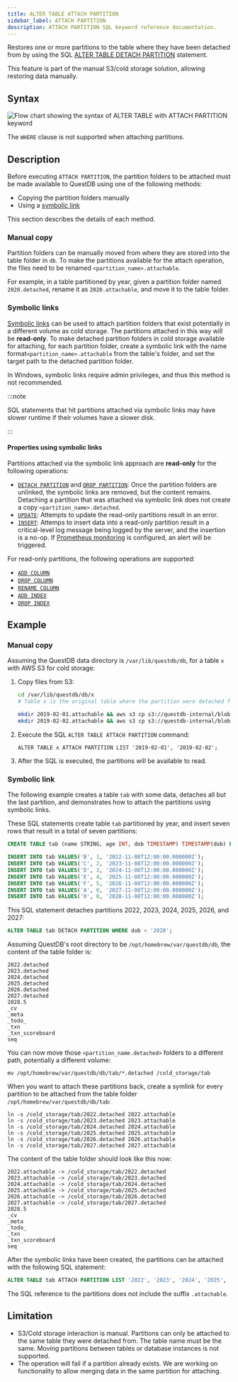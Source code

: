 ```yaml
---
title: ALTER TABLE ATTACH PARTITION
sidebar_label: ATTACH PARTITION
description: ATTACH PARTITION SQL keyword reference documentation.
---
```


Restores one or more partitions to the table where they have been detached from
by using the SQL
[ALTER TABLE DETACH PARTITION](/docs/reference/sql/alter-table-detach-partition/)
statement.

This feature is part of the manual S3/cold storage solution, allowing restoring
data manually.

## Syntax

![Flow chart showing the syntax of ALTER TABLE with ATTACH PARTITION keyword](/img/docs/diagrams/alterTableAttachPartition.svg)

The `WHERE` clause is not supported when attaching partitions.

## Description

Before executing `ATTACH PARTITION`, the partition folders to be attached must
be made available to QuestDB using one of the following methods:

- Copying the partition folders manually
- Using a [symbolic link](https://en.wikipedia.org/wiki/Symbolic_link)

This section describes the details of each method.

### Manual copy

Partition folders can be manually moved from where they are stored into the
table folder in `db`. To make the partitions available for the attach operation,
the files need to be renamed `<partition_name>.attachable`.

For example, in a table partitioned by year, given a partition folder named
`2020.detached`, rename it as `2020.attachable`, and move it to the table
folder.

### Symbolic links

[Symbolic links](https://en.wikipedia.org/wiki/Symbolic_link) can be used to
attach partition folders that exist potentially in a different volume as cold
storage. The partitions attached in this way will be **read-only**. To make
detached partition folders in cold storage available for attaching, for each
partition folder, create a symbolic link with the name
format`<partition_name>.attachable` from the table's folder, and set the target
path to the detached partition folder.

In Windows, symbolic links require admin privileges, and thus this method is not
recommended.

:::note

SQL statements that hit partitions attached via symbolic links may have slower
runtime if their volumes have a slower disk.

:::

#### Properties using symbolic links

Partitions attached via the symbolic link approach are **read-only** for the
following operations:

- [`DETACH PARTITION`](/docs/reference/sql/alter-table-detach-partition/) and
  [`DROP PARTITION`](/docs/reference/sql/alter-table-drop-partition/): Once the
  partition folders are unlinked, the symbolic links are removed, but the
  content remains. Detaching a partition that was attached via symbolic link
  does not create a copy `<partition_name>.detached`.
- [`UPDATE`](/docs/reference/sql/update/): Attempts to update the read-only
  partitions result in an error.
- [`INSERT`](/docs/reference/sql/insert/): Attemps to insert data into a
  read-only partition result in a critical-level log message being logged by the
  server, and the insertion is a no-op. If
  [Prometheus monitoring](/docs/third-party-tools/prometheus/) is configured, an
  alert will be triggered.

For read-only partitions, the following operations are supported:

- [`ADD COLUMN`](/docs/reference/sql/alter-table-add-column/)
- [`DROP COLUMN`](/docs/reference/sql/alter-table-drop-column/)
- [`RENAME COLUMN`](/docs/reference/sql/alter-table-rename-column/)
- [`ADD INDEX`](/docs/reference/sql/alter-table-alter-column-add-index/)
- [`DROP INDEX`](/docs/reference/sql/alter-table-alter-column-drop-index/)

## Example

### Manual copy

Assuming the QuestDB data directory is `/var/lib/questdb/db`, for a table `x`
with AWS S3 for cold storage:

1. Copy files from S3:

   ```bash
   cd /var/lib/questdb/db/x
   # Table x is the original table where the partition were detached from.

   mkdir 2019-02-01.attachable && aws s3 cp s3://questdb-internal/blobs/20190201.tar.gz - | tar xvfz - -C 2019-02-01.attachable --strip-components 1
   mkdir 2019-02-02.attachable && aws s3 cp s3://questdb-internal/blobs/20190202.tar.gz - | tar xvfz - -C 2019-02-01.attachable --strip-components 1
   ```

2. Execute the SQL `ALTER TABLE ATTACH PARTITION` command:

   ```questdb-sql
   ALTER TABLE x ATTACH PARTITION LIST '2019-02-01', '2019-02-02';
   ```

3. After the SQL is executed, the partitions will be available to read.

### Symbolic link

The following example creates a table `tab` with some data, detaches all but the
last partition, and demonstrates how to attach the partitions using symbolic
links.

These SQL statements create table `tab` partitioned by year, and insert seven
rows that result in a total of seven partitions:

```sql
CREATE TABLE tab (name STRING, age INT, dob TIMESTAMP) TIMESTAMP(dob) PARTITION BY YEAR;

INSERT INTO tab VALUES('B', 1, '2022-11-08T12:00:00.000000Z');
INSERT INTO tab VALUES('C', 2, '2023-11-08T12:00:00.000000Z');
INSERT INTO tab VALUES('D', 3, '2024-11-08T12:00:00.000000Z');
INSERT INTO tab VALUES('E', 4, '2025-11-08T12:00:00.000000Z');
INSERT INTO tab VALUES('F', 5, '2026-11-08T12:00:00.000000Z');
INSERT INTO tab VALUES('A', 0, '2027-11-08T12:00:00.000000Z');
INSERT INTO tab VALUES('0', 0, '2028-11-08T12:00:00.000000Z');
```

This SQL statement detaches partitions 2022, 2023, 2024, 2025, 2026, and 2027:

```sql
ALTER TABLE tab DETACH PARTITION WHERE dob < '2028';
```

Assuming QuestDB's root directory to be `/opt/homebrew/var/questdb/db`, the
content of the table folder is:

```shell
2022.detached
2023.detached
2024.detached
2025.detached
2026.detached
2027.detached
2028.5
_cv
_meta
_todo_
_txn
_txn_scoreboard
seq
```

You can now move those `<partition_name.detached>` folders to a different path,
potentially a different volume:

```shell
mv /opt/homebrew/var/questdb/db/tab/*.detached /cold_storage/tab
```

When you want to attach these partitions back, create a symlink for every
partition to be attached from the table folder
`/opt/homebrew/var/questdb/db/tab`:

```shell
ln -s /cold_storage/tab/2022.detached 2022.attachable
ln -s /cold_storage/tab/2023.detached 2023.attachable
ln -s /cold_storage/tab/2024.detached 2024.attachable
ln -s /cold_storage/tab/2025.detached 2025.attachable
ln -s /cold_storage/tab/2026.detached 2026.attachable
ln -s /cold_storage/tab/2027.detached 2027.attachable
```

The content of the table folder should look like this now:

```shell
2022.attachable -> /cold_storage/tab/2022.detached
2023.attachable -> /cold_storage/tab/2023.detached
2024.attachable -> /cold_storage/tab/2024.detached
2025.attachable -> /cold_storage/tab/2025.detached
2026.attachable -> /cold_storage/tab/2026.detached
2027.attachable -> /cold_storage/tab/2027.detached
2028.5
_cv
_meta
_todo_
_txn
_txn_scoreboard
seq
```

After the symbolic links have been created, the partitions can be attached with
the following SQL statement:

```sql
ALTER TABLE tab ATTACH PARTITION LIST '2022', '2023', '2024', '2025', '2026', '2027';
```

The SQL reference to the partitions does not include the suffix `.attachable`.

## Limitation

- S3/Cold storage interaction is manual. Partitions can only be attached to the
  same table they were detached from. The table name must be the same. Moving
  partitions between tables or database instances is not supported.
- The operation will fail if a partition already exists. We are working on
  functionality to allow merging data in the same partition for attaching.
